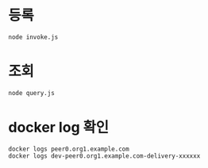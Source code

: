 # 등록

``` bash
node invoke.js
```

# 조회

``` bash
node query.js
```

# docker log 확인

``` bash
docker logs peer0.org1.example.com
docker logs dev-peer0.org1.example.com-delivery-xxxxxx
```
